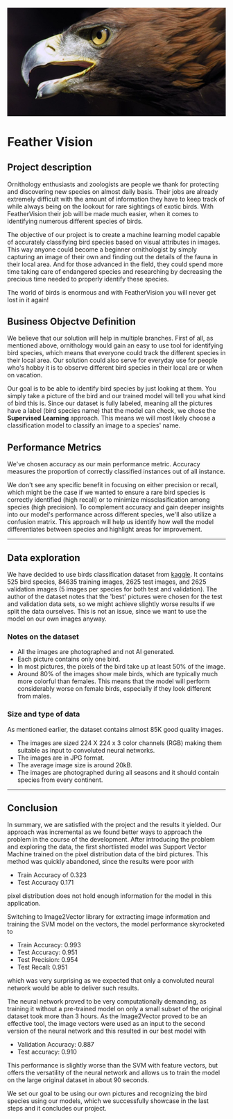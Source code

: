 ![title](image.png)

<h1>Feather Vision</h1>

<h2>Project description </h3>

<p>Ornithology enthusiasts and zoologists are people we thank for protecting and discovering new species on almost daily basis. Their jobs are already extremely difficult with the amount of information they have to keep track of while always being on the lookout for rare sightings of exotic birds.
With FeatherVision their job will be made much easier, when it comes to identifying numerous different species of birds.</p>
<p>The objective of our project is to create a machine learning model capable of accurately classifying bird species based on visual attributes in images. This way anyone could become a beginner ornithologist by simply capturing an image of their own and finding out the details of the fauna in their local area. And for those advanced in the field, they could spend more time taking care of endangered species and researching by decreasing the precious time needed to properly identify these species.</p> 
<p> The world of birds is enormous and with FeatherVision you will never get lost in it again!  </p>

<h2>Business Objectve Definition</h3>

<p>We believe that our solution will help in multiple branches. First of all, as mentioned above,  ornithology would gain an easy to use tool for identifying bird species, which means that everyone could track the different species in their local area. Our solution could also serve for everyday use for people who's hobby it is to observe different bird species in their local are or when on vacation.</p>

<p>Our goal is to be able to identify bird species by just looking at them. You simply take a picture of the bird and our trained model will tell you what kind of bird this is. Since our dataset is fully labeled, meaning all the pictures have a label (bird species name) that the model can check, we chose the <b>Supervised Learning</b> approach. This means we will most likely choose a classification model to classify an image to a species' name.</p>

<h2>Performance Metrics</h3>
<p>We've chosen accuracy as our main performance metric. Accuracy measures the proportion of correctly classified instances out of all instance.</p>
<p>We don't see any specific benefit in focusing on either precision or recall, which might be the case if we wanted to ensure a rare bird species is correctly identified (high recall) or to minimize missclasification among species (high precision).
To complement accuracy and gain deeper insights into our model's performance across different species, we'll also utilize a confusion matrix. This approach will help us identify how well the model differentiates between species and highlight areas for improvement.</p>

---

<h2>Data exploration</h2>
<p>
We have decided to use birds classification dataset from <a href="https://www.kaggle.com/datasets/gpiosenka/100-bird-species">kaggle</a>. It contains 525 bird species, 84635 training images, 2625 test images, and 2625 validation images (5 images per species for both test and validation). The author of the dataset notes that the 'best' pictures were chosen for the test and validation data sets, so we might achieve slightly worse results if we split the data ourselves. This is not an issue, since we want to use the model on our own images anyway.
<h3>Notes on the dataset</h3>
<ul>
<li>All the images are photographed and not AI generated.</li>
<li>Each picture contains only one bird.</li>
<li>In most pictures, the pixels of the bird take up at least 50% of the image.</li>
<li>Around 80% of the images show male birds, which are typically much more colorful than females. This means that the model will perform considerably worse on female birds, especially if they look different from males.</li>
</ul>
</p>

<h3>Size and type of data</h3>
<p>
As mentioned earlier, the dataset contains almost 85K good quality images.   
<ul>
	<li>The images are sized 224 X 224 x 3 color channels (RGB) making them suitable as input to convoluted neural networks.</li>
	<li>The images are in JPG format.</li>
	<li>The average image size is around 20kB.</li>
	<li>The images are photographed during all seasons and it should contain species from every continent.</li>
</ul>
</p>

---

<h2>Conclusion</h2>
<p>In summary, we are satisfied with the project and the results it yielded. Our approach was incremental as we found better ways to approach the problem in the course of the development. After introducing the problem and exploring the data, the first shortlisted model was Support Vector Machine trained on the pixel distribution data of the bird pictures. This method was quickly abandoned, since the results were poor with 
  
- Train Accuracy of 0.323 
- Test Accuracy 0.171

pixel distribution does not hold enough information for the model in this application.

Switching to Image2Vector library for extracting image information and training the SVM model on the vectors, the model performance skyrocketed to 
  
  - Train Accuracy: 0.993
  - Test Accuracy: 0.951 
  - Test Precision: 0.954 
  - Test Recall: 0.951
  
which was very surprising as we expected that only a convoluted neural network would be able to deliver such results.

The neural network proved to be very computationally demanding, as training it without a pre-trained model on only a small subset of the original dataset took more than 3 hours. As the Image2Vector proved to be an effective tool, the image vectors were used as an input to the second version of the neural network and this resulted in our best model with 

- Validation Accuracy: 0.887
- Test accuracy: 0.910
  
This performance is slightly worse than the SVM with feature vectors, but offers the versatility of the neural network and allows us to train the model on the large original dataset in about 90 seconds.

We set our goal to be using our own pictures and recognizing the bird species using our models, which we successfully showcase in the last steps and it concludes our project.</p>
